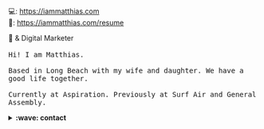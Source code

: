💻: https://iammatthias.com  
👀: https://iammatthias.com/resume

<p>
  📸 & Digital Marketer
  <br><br>
  <samp>
   Hi! I am Matthias.
   <br><br>
    Based in Long Beach with my wife and daughter. We have a good life together.
   <br><br>
    Currently at Aspiration. Previously at Surf Air and General Assembly.
  </samp>
</p>

<details>
 <summary><b>:wave: contact</b></summary>
  https://twitter.com/iammatthias
 <br>
  me @ iammatthias .com
</details>
